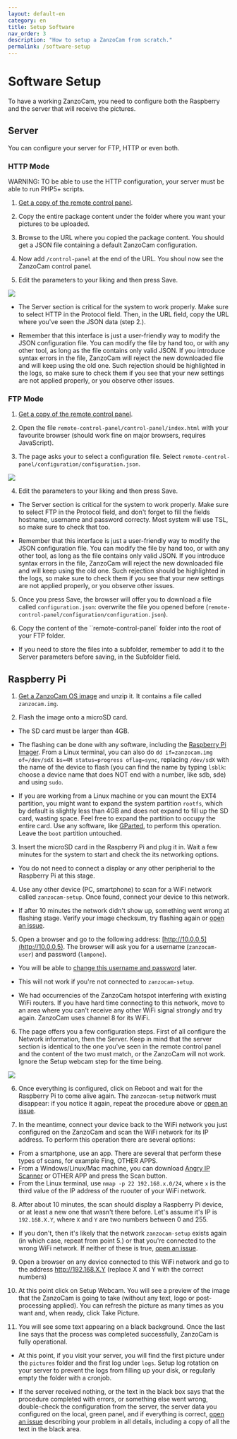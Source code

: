 ```yaml
---
layout: default-en
category: en
title: Setup Software 
nav_order: 3
description: "How to setup a ZanzoCam from scratch."
permalink: /software-setup
---
```


# Software Setup

To have a working ZanzoCam, you need to configure both the Raspberry and the server that will receive the pictures.

## Server

You can configure your server for FTP, HTTP or even both.

### HTTP Mode

WARNING: TO be able to use the HTTP configuration, your server must be able to run PHP5+ scripts.

1. [Get a copy of the remote control panel](https://github.com/ZanzoCam/zanzocam-control-panel/releases).

2. Copy the entire package content under the folder where you want your pictures to be uploaded.

3. Browse to the URL where you copied the package content. You should get a JSON file containing a default ZanzoCam configuration.

4. Now add `/control-panel` at the end of the URL. You shoul now see the ZanzoCam control panel.

5. Edit the parameters to your liking and then press Save.

![](/ZanzoCam/assets/images/pannello-remoto.png)

- The Server section is critical for the system to work properly. Make sure to select HTTP in the Protocol field. Then, in the URL field, copy the URL where you've seen the JSON data (step 2.).

- Remember that this interface is just a user-friendly way to modify the JSON configuration file. You can modify the file by hand too, or with any other tool, as long as the file contains only valid JSON. If you introduce syntax errors in the file, ZanzoCam will reject the new downloaded file and will keep using the old one. Such rejection should be highlighted in the logs, so make sure to check them if you see that your new settings are not applied properly, or you observe other issues.

### FTP Mode

1. [Get a copy of the remote control panel](https://github.com/ZanzoCam/zanzocam-control-panel/releases).

2. Open the file `remote-control-panel/control-panel/index.html` with your favourite browser (should work fine on major browsers, requires JavaScript).

3. The page asks your to select a configuration file. Select `remote-control-panel/configuration/configuration.json`.

![](/ZanzoCam/assets/images/pannello-locale.png)

4. Edit the parameters to your liking and then press Save.

- The Server section is critical for the system to work properly. Make sure to select FTP in the Protocol field, and don't forget to fill the fields hostname, username and password correcty. Most system will use TSL, so make sure to check that too.

- Remember that this interface is just a user-friendly way to modify the JSON configuration file. You can modify the file by hand too, or with any other tool, as long as the file contains only valid JSON. If you introduce syntax errors in the file, ZanzoCam will reject the new downloaded file and will keep using the old one. Such rejection should be highlighted in the logs, so make sure to check them if you see that your new settings are not applied properly, or you observe other issues.

5. Once you press Save, the browser will offer you to download a file called `configuration.json`: overwrite the file you opened before (`remote-control-panel/configuration/configuration.json`).

6. Copy the content of the ``remote-control-panel` folder into the root of your FTP folder.

- If you need to store the files into a subfolder, remember to add it to the Server parameters before saving, in the Subfolder field.

## Raspberry Pi

1. [Get a ZanzoCam OS image](https://github.com/ZanSara/zanzocam/releases/latest) and unzip it. It contains a file called `zanzocam.img`.

2. Flash the image onto a microSD card.

- The SD card must be larger than 4GB.

- The flashing can be done with any software, including the [Raspberry Pi Imager](https://www.raspberrypi.org/software/). From a Linux terminal, you can also do `dd if=zanzocam.img of=/dev/sdX bs=4M status=progress oflag=sync`, replacing `/dev/sdX` with the name of the device to flash (you can find the name by typing `lsblk`: choose a device name that does NOT end with a number, like sdb, sde) and using `sudo`.

- If you are working from a Linux machine or you can mount the EXT4 partition, you might want to expand the system partition `rootfs`, which by default is slightly less than 4GB and does not expand to fill up the SD card, wasting space. Feel free to expand the partition to occupy the entire card. Use any software, like [GParted](https://gparted.org/), to perform this operation. Leave the `boot` partition untouched.

3. Insert the microSD card in the Raspberry Pi and plug it in. Wait a few minutes for the system to start and check the its networking options.

- You do not need to connect a display or any other peripherial to the Raspberry Pi at this stage.

4. Use any other device (PC, smartphone) to scan for a WiFi network called `zanzocam-setup`. Once found, connect your device to this network.

- If after 10 minutes the network didn't show up, something went wrong at flashing stage. Verify your image checksum, try flashing again or [open an issue](https://github.com/ZanzoCam/zanzocam-core/issues).

5. Open a browser and go to the following address: [http://10.0.0.5](http://10.0.0.5). The browser will ask you for a username (`zanzocam-user`) and password (`lampone`).

- You will be able to [change this username and password](hardening) later.

- This will not work if you're not connected to `zanzocam-setup`.

- We had occurrencies of the ZanzoCam hotspot interfering with existing WiFi routers. If you have hard time connecting to this network, move to an area where you can't receive any other WiFi signal strongly and try again. ZanzoCam uses channel 8 for its WiFi.

6. The page offers you a few configuration steps. First of all configure the Network information, then the Server. Keep in mind that the server section is identical to the one you've seen in the remote control panel and the content of the two must match, or the ZanzoCam will not work. Ignore the Setup webcam step for the time being.

![](/ZanzoCam/assets/images/web-ui.png)

6. Once everything is configured, click on Reboot and wait for the Raspberry Pi to come alive again. The `zanzocam-setup` network must disappear: if you notice it again, repeat the procedure above or [open an issue](https://github.com/ZanzoCam/zanzocam-core/issues).

7. In the meantime, connect your device back to the WiFi network you just configured on the ZanzoCam and scan the WiFi network for its IP address. To perform this operation there are several options:
   
- From a smartphone, use an app. There are several that perform these types of scans, for example Fing, OTHER APPS.
- From a Windows/Linux/Mac machine, you can download [Angry IP Scanner](https://angryip.org/download/) or OTHER APP and press the Scan button. 
- From the Linux terminal, use `nmap -p 22 192.168.x.0/24`, where `x` is the third value of the IP address of the ruouter of your WiFi network.

8. After about 10 minutes, the scan should display a Raspberry Pi device, or at least a new one that wasn't there before. Let's assume it's IP is `192.168.X.Y`, where `X` and `Y` are two numbers between 0 and 255.

- If you don't, then it's likely that the network `zanzocam-setup` exists again (in which case, repeat from point 5.) or that you're connected to the wrong WiFi network. If neither of these is true, [open an issue](https://github.com/ZanzoCam/zanzocam-core/issues).

9. Open a browser on any device connected to this WiFi network and go to the address http://192.168.X.Y (replace X and Y with the correct numbers)

10. At this point click on Setup Webcam. You will see a preview of the image that the ZanzoCam is going to take (without any text, logo or post-processing applied). You can refresh the picture as many times as you want and, when ready, click Take Picture.

11. You will see some text appearing on a black background. Once the last line says that the process was completed successfully, ZanzoCam is fully operational.

- At this point, if you visit your server, you will find the first picture under the `pictures` folder and the first log under `logs`. Setup log rotation on your server to prevent the logs from filling up your disk, or regularly empty the folder with a cronjob.

- If the server received nothing, or the text in the black box says that the procedure completed with errors, or something else went wrong, double-check the configuration from the server, the server data you configured on the local, green panel, and if everything is correct, [open an issue](https://github.com/ZanzoCam/zanzocam-core/issues) describing your problem in all details, including a copy of all the text in the black area.









